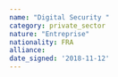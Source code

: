 ```yaml
---
name: "Digital Security "
category: private_sector
nature: "Entreprise"
nationality: FRA
alliance: 
date_signed: '2018-11-12'
---
```

    